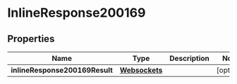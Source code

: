 # InlineResponse200169

## Properties
Name | Type | Description | Notes
------------ | ------------- | ------------- | -------------
**inlineResponse200169Result** | [**Websockets**](Websockets.md) |  |  [optional]
